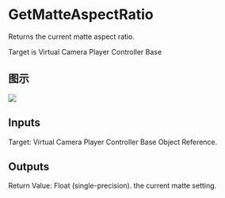 # GetMatteAspectRatio

Returns the current matte aspect ratio.

Target is Virtual Camera Player Controller Base

## 图示

![]($-20221218-21273196.png)

## Inputs

Target: Virtual Camera Player Controller Base Object Reference.  

## Outputs

Return Value: Float (single-precision). the current matte setting.

